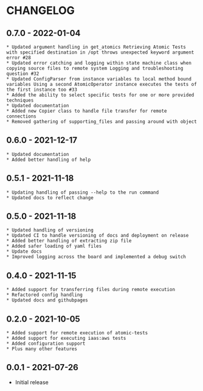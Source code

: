 # CHANGELOG

## 0.7.0 - 2022-01-04

    * Updated argument handling in get_atomics Retrieving Atomic Tests with specified destination in /opt throws unexpected keyword argument error #28
    * Updated error catching and logging within state machine class when copying source files to remote system Logging and troubleshooting question #32
    * Updated ConfigParser from instance variables to local method bound variables Using a second AtomicOperator instance executes the tests of the first instance too #33
    * Added the ability to select specific tests for one or more provided techniques
    * Updated documentation
    * Added new Copier class to handle file transfer for remote connections
    * Removed gathering of supporting_files and passing around with object

## 0.6.0 - 2021-12-17

    * Updated documentation
    * Added better handling of help

## 0.5.1 - 2021-11-18

    * Updating handling of passing --help to the run command
    * Updated docs to reflect change

## 0.5.0 - 2021-11-18

    * Updated handling of versioning
    * Updated CI to handle versioning of docs and deployment on release
    * Added better handling of extracting zip file
    * Added safer loading of yaml files
    * Update docs
    * Improved logging across the board and implemented a debug switch

## 0.4.0 - 2021-11-15

    * Added support for transferring files during remote execution
    * Refactored config handling
    * Updated docs and githubpages

## 0.2.0 - 2021-10-05

    * Added support for remote execution of atomic-tests
    * Added support for executing iaas:aws tests
    * Added configuration support
    * Plus many other features

## 0.0.1 - 2021-07-26

* Initial release
